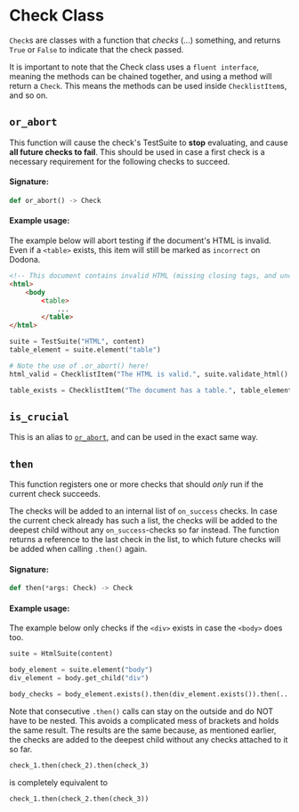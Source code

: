 # Check Class

`Check`s are classes with a function that *checks* (...) something, and returns `True` or `False` to indicate that the check passed.

It is important to note that the Check class uses a `fluent interface`, meaning the methods can be chained together, and using a method will return a `Check`. This means the methods can be used inside `ChecklistItem`s, and so on.

## `or_abort`

This function will cause the check's TestSuite to **stop** evaluating, and cause **all future checks to fail**. This should be used in case a first check is a necessary requirement for the following checks to succeed.

#### Signature:
```python
def or_abort() -> Check
```

#### Example usage:

The example below will abort testing if the document's HTML is invalid. Even if a `<table>` exists, this item will still be marked as `incorrect` on Dodona.

```html
<!-- This document contains invalid HTML (missing closing tags, and unclosed elements) -->
<html>
    <body
        <table>
            ...
        </table>
</html>
```

```python
suite = TestSuite("HTML", content)
table_element = suite.element("table")

# Note the use of .or_abort() here!
html_valid = ChecklistItem("The HTML is valid.", suite.validate_html().or_abort())

table_exists = ChecklistItem("The document has a table.", table_element.exists())
```

## `is_crucial`

This is an alias to [`or_abort`](#or_abort), and can be used in the exact same way.

## `then`

This function registers one or more checks that should *only* run if the current check succeeds.

The checks will be added to an internal list of `on_success` checks. In case the current check already has such a list, the checks will be added to the deepest child without any `on_success`-checks so far instead. The function returns a reference to the last check in the list, to which future checks will be added when calling `.then()` again.

#### Signature:
```python
def then(*args: Check) -> Check
```

#### Example usage:

The example below only checks if the `<div>` exists in case the `<body>` does too.

```python
suite = HtmlSuite(content)

body_element = suite.element("body")
div_element = body.get_child("div")

body_checks = body_element.exists().then(div_element.exists()).then(...).then(...)
```

Note that consecutive `.then()` calls can stay on the outside and do NOT have to be nested. This avoids a complicated mess of brackets and holds the same result. The results are the same because, as mentioned earlier, the checks are added to the deepest child without any checks attached to it so far.

```python
check_1.then(check_2).then(check_3)
```
is completely equivalent to
```python
check_1.then(check_2.then(check_3))
```
